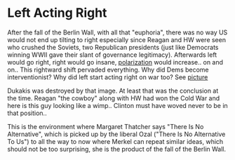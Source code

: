 # Left Acting Right

After the fall of the Berlin Wall, with all that "euphoria", there was
no way US would not end up tilting to right especially since Reagan
and HW were seen who crushed the Soviets, two Republican presidents
(just like Democrats winning WWII gave their slant of governance
legitimacy). Afterwards left would go right, right would go insane,
[polarization](../../2018/05/polarization.html) would increase.. on and
on.. This rightward shift pervaded everything. Why did Dems become
interventionist? Why did left start acting right on war too? See
[picture](https://encrypted-tbn0.gstatic.com/images?q=tbn%3AANd9GcTStPEyi-zhZRaG6wKssK0ebP8cEXnw1osTeQ&usqp=CAU)

Dukakis was destroyed by that image. At least that was the conclusion
at the time. Reagan "the cowboy" along with HW had won the Cold War
and here is this guy looking like a wimp..  Clinton must have woved
never to be in that position..

This is the environment where Margaret Thatcher says "There Is No
Alternative", which is picked up by the liberal Ozal ("There Is No
Alternative To Us") to all the way to now where Merkel can repeat
similar ideas, which should not be too surprising, she is the product
of the fall of the Berlin Wall. 








